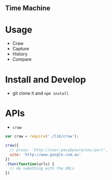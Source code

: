 Time Machine
---------------------

# Usage
- Craw
- Capture
- History
- Compare

# Install and Develop
- git clone it and `npm install`

# APIs
- `craw`
```js
var craw = require('./lib/craw');

craw({
  // proxy: 'http://user:pass@yourproxy:port',
  site: 'http://www.google.com.au'
})
.then(function(urls) {
  // do something with the URLs
})
```
